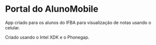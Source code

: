 # Portal do AlunoMobile

App criado para os alunos do IFBA para visualização de notas usando o celular.


Criado usando o Intel XDK e o Phonegap.
